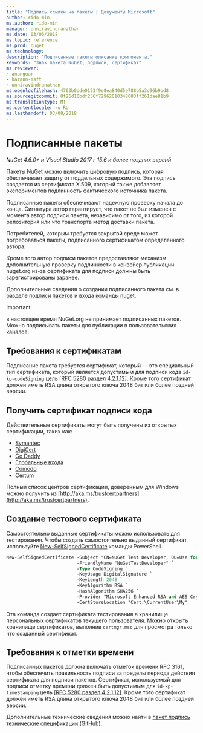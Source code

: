 ```yaml
---
title: "Подпись ссылки на пакеты | Документы Microsoft"
author: rido-min
ms.author: rido-min
manager: unniravindranathan
ms.date: 03/06/2018
ms.topic: reference
ms.prod: nuget
ms.technology: 
description: "Подписанные пакеты описание компонента."
keywords: "Знак пакета NuGet, подписи, сертификат"
ms.reviewer:
- ananguar
- karann-msft
- unniravindranathan
ms.openlocfilehash: 4763b0dde0153f9e8ea840d5e788b5a3d96b9bd8
ms.sourcegitcommit: 8f26d10bdf256f72962010348083ff261dae81b9
ms.translationtype: MT
ms.contentlocale: ru-RU
ms.lasthandoff: 03/08/2018
---
```

# <a name="signed-packages"></a>Подписанные пакеты

*NuGet 4.6.0+ и Visual Studio 2017 г 15.6 и более поздних версий*

Пакеты NuGet можно включить цифровую подпись, которая обеспечивает защиту от поддельных содержимого. Эта подпись создается из сертификата X.509, который также добавляет экспериментов подлинность фактического источника пакета.

Подписанные пакеты обеспечивают надежную проверку начала до конца. Сигнатура автор гарантирует, что пакет не был изменен с момента автор подписи пакета, независимо от того, из которой репозитория или что транспорта метод доставки пакета.

Потребителей, которым требуется закрытой среде может потребоваться пакеты, подписанного сертификатом определенного автора.

Кроме того автор подписи пакетов предоставляют механизм дополнительную проверку подлинности в конвейер публикации nuget.org из-за сертификата для подписи должны быть зарегистрированы заранее.

Дополнительные сведения о создании подписанного пакета см. в разделе [подписи пакетов](../create-packages/Sign-a-package.md) и [входа команды nuget](../tools/cli-ref-sign.md).

> [!Important]
> в настоящее время NuGet.org не принимает подписанных пакетов. Можно подписывать пакеты для публикации в пользовательских каналов.

## <a name="certificate-requirements"></a>Требования к сертификатам

Подписание пакета требуется сертификат, который — это специальный тип сертификата, который является допустимым для подписи кода `id-kp-codeSigning` цель [[RFC 5280 раздел 4.2.1.12](https://tools.ietf.org/html/rfc5280#section-4.2.1.12)]. Кроме того сертификат должен иметь RSA длина открытого ключа 2048 бит или более поздней версии.

## <a name="get-a-code-signing-certificate"></a>Получить сертификат подписи кода

Действительные сертификаты могут быть получены из открытых сертификации, таких как:

- [Symantec](https://trustcenter.websecurity.symantec.com/process/trust/productOptions?productType=SoftwareValidationClass3)
- [DigiCert](https://www.digicert.com/code-signing/)
- [Go Daddy](https://www.godaddy.com/web-security/code-signing-certificate)
- [Глобальные входа](https://www.globalsign.com/en/code-signing-certificate/)
- [Comodo](https://www.comodo.com/e-commerce/code-signing/code-signing-certificate.php)
- [Certum](https://www.certum.eu/certum/cert,offer_en_open_source_cs.xml) 

Полный список центров сертификации, доверенным для Windows можно получить из [http://aka.ms/trustcertpartners](http://aka.ms/trustcertpartners).

## <a name="create-a-test-certificate"></a>Создание тестового сертификата

Самостоятельно выданные сертификаты можно использовать для тестирования. Чтобы создать самостоятельно выданный сертификат, используйте [New-SelfSignedCertificate](https://docs.microsoft.com/en-us/powershell/module/pkiclient/new-selfsignedcertificate) команды PowerShell.

```ps
New-SelfSignedCertificate -Subject "CN=NuGet Test Developer, OU=Use for testing purposes ONLY" `
                          -FriendlyName "NuGetTestDeveloper" `
                          -Type CodeSigning `
                          -KeyUsage DigitalSignature `
                          -KeyLength 2048 `
                          -KeyAlgorithm RSA `
                          -HashAlgorithm SHA256 `
                          -Provider "Microsoft Enhanced RSA and AES Cryptographic Provider" `
                          -CertStoreLocation "Cert:\CurrentUser\My" 
```

Эта команда создает сертификата тестирования в хранилище персональных сертификатов текущего пользователя. Можно открыть хранилище сертификатов, выполнив `certmgr.msc` для просмотра только что созданный сертификат.

## <a name="timestamp-requirements"></a>Требования к отметки времени

Подписанных пакетов должна включать отметок времени RFC 3161, чтобы обеспечить правильность подписи за пределы периода действия сертификата для подписи пакетов. Сертификат, используемый для подписи отметку времени должен быть допустимым для `id-kp-timeStamping` цель [[RFC 5280 раздел 4.2.1.12](https://tools.ietf.org/html/rfc5280#section-4.2.1.12)]. Кроме того сертификат должен иметь RSA длина открытого ключа 2048 бит или более поздней версии.

Дополнительные технические сведения можно найти в [пакет подпись технические спецификации](https://github.com/NuGet/Home/wiki/Package-Signatures-Technical-Details) (GitHub).
